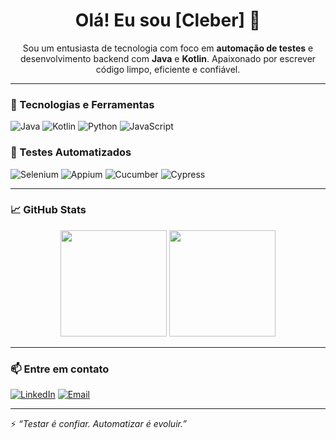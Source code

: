 <h1 align="center">Olá! Eu sou [Cleber] 👋</h1>

<p align="center">
Sou um entusiasta de tecnologia com foco em <strong>automação de testes</strong> e desenvolvimento backend com <strong>Java</strong> e <strong>Kotlin</strong>.  
Apaixonado por escrever código limpo, eficiente e confiável.
</p>

---

### 🚀 Tecnologias e Ferramentas

![Java](https://img.shields.io/badge/Java-ED8B00?style=for-the-badge&logo=java&logoColor=white)
![Kotlin](https://img.shields.io/badge/Kotlin-7F52FF?style=for-the-badge&logo=kotlin&logoColor=white)
![Python](https://img.shields.io/badge/Python-3776AB?style=for-the-badge&logo=python&logoColor=white)
![JavaScript](https://img.shields.io/badge/JavaScript-F7DF1E?style=for-the-badge&logo=javascript&logoColor=black)

### 🧪 Testes Automatizados

![Selenium](https://img.shields.io/badge/Selenium-43B02A?style=for-the-badge&logo=selenium&logoColor=white)
![Appium](https://img.shields.io/badge/Appium-00A0DC?style=for-the-badge&logo=appium&logoColor=white)
![Cucumber](https://img.shields.io/badge/Cucumber-23D96C?style=for-the-badge&logo=cucumber&logoColor=white)
![Cypress](https://img.shields.io/badge/Cypress-17202C?style=for-the-badge&logo=cypress&logoColor=white)

---

### 📈 GitHub Stats

<div align="center">
  <img height="170" src="https://github-readme-stats.vercel.app/api?username=seuusuario&show_icons=true&theme=tokyonight"/>
  <img height="170" src="https://github-readme-stats.vercel.app/api/top-langs/?username=seuusuario&layout=compact&theme=tokyonight"/>
</div>

---

### 📫 Entre em contato

[![LinkedIn](https://img.shields.io/badge/-LinkedIn-0A66C2?style=for-the-badge&logo=linkedin&logoColor=white)](https://www.linkedin.com/in/seu-perfil)
[![Email](https://img.shields.io/badge/-Email-D14836?style=for-the-badge&logo=gmail&logoColor=white)](mailto:seuemail@gmail.com)

---

⚡ *“Testar é confiar. Automatizar é evoluir.”*

